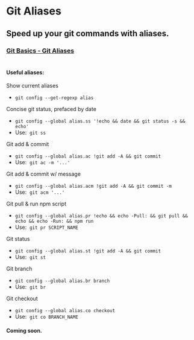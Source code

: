 # Git Aliases

## Speed up your git commands with aliases.

### [Git Basics - Git Aliases](https://git-scm.com/book/en/v2/Git-Basics-Git-Aliases)

#

#### Useful aliases:

Show current aliases
- `git config --get-regexp alias`

Concise git status, prefaced by date
- `git config --global alias.ss '!echo && date && git status -s && echo'`
- Use:&nbsp; `git ss`

Git add & commit
- `git config --global alias.ac !git add -A && git commit`
- Use:&nbsp; `git ac -m '...'`

Git add & commit w/ message
- `git config --global alias.acm !git add -A && git commit -m`
- Use:&nbsp; `git acm '...'`

Git pull & run npm script
- `git config --global alias.pr !echo && echo -Pull: && git pull && echo && echo -Run: && npm run`
- Use:&nbsp; `git pr SCRIPT_NAME`

Git status
- `git config --global alias.st !git add -A && git commit`
- Use:&nbsp; `git st`

Git branch
- `git config --global alias.br branch`
- Use:&nbsp; `git br`

Git checkout
- `git config --global alias.co checkout`
- Use:&nbsp; `git co BRANCH_NAME`


#### Coming soon.

